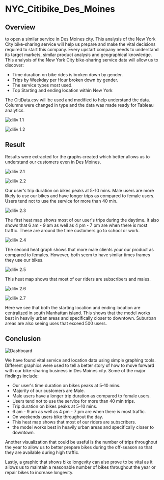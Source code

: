 # NYC_Citibike_Des_Moines

## Overview
to open a similar service in Des Moines city.
This analysis of the New York City bike-sharing service will help us prepare and make the vital decisions required to start this company.
Every upstart company needs to understand its target markets, similar product analysis and geographical knowledge.
This analysis of the New York City bike-sharing service data will allow us to discover:
- Time duration on bike rides is broken down by gender.
- Trips by Weekday per Hour broken down by gender.
- The service types most used.
- Top Starting and ending location within New York

The CitiData.csv will be used and modified to help understand the data. Columns were changed in type and the data was made ready for Tableau analytics.

![diliv 1.1](https://github.com/Iffadanwar/NYC_Citibike_Des_Moines/blob/main/images/diliv%201.1.png)

![diliv 1.2](https://github.com/Iffadanwar/NYC_Citibike_Des_Moines/blob/main/images/diliv%201.2.png)

## Result
Results were extracted for the graphs created which better allows us to understand our customers even in Des Moines.

![diliv 2.1](https://github.com/Iffadanwar/NYC_Citibike_Des_Moines/blob/main/images/diliv%202.1.png)

![diliv 2.2](https://github.com/Iffadanwar/NYC_Citibike_Des_Moines/blob/main/images/diliv%202.2.png)

Our user's trip duration on bikes peaks at 5-10 mins. Male users are more likely to use our bikes and have longer trips as compared to female users. Users tend not to use the service for more than 40 min.

![diliv 2.3](https://github.com/Iffadanwar/NYC_Citibike_Des_Moines/blob/main/images/diliv%202.3.png)

The first heat map shows most of our user's trips during the daytime. It also shows that 6 am - 9 am as well as 4 pm - 7 pm are when there is most traffic. These are around the time customers go to school or work.

![diliv 2.4](https://github.com/Iffadanwar/NYC_Citibike_Des_Moines/blob/main/images/diliv%202.4.png)

The second heat graph shows that more male clients your our product as compared to females. However, both seem to have similar times frames they use our bikes.

![diliv 2.5](https://github.com/Iffadanwar/NYC_Citibike_Des_Moines/blob/main/images/diliv%202.5.png)

This heat map shows that most of our riders are subscribers and males.

![diliv 2.6](https://github.com/Iffadanwar/NYC_Citibike_Des_Moines/blob/main/images/diliv%202.6.png)

![diliv 2.7](https://github.com/Iffadanwar/NYC_Citibike_Des_Moines/blob/main/images/diliv%202.7.png)

Here we see that both the starting location and ending location are centralized in south Manhattan island. This shows that the model works best in heavily urban areas and specifically closer to downtown. Suburban areas are also seeing uses that exceed 500 users.

## Conclusion

![Dashboard](https://github.com/Iffadanwar/NYC_Citibike_Des_Moines/blob/main/images/Dashboard.png)

We have found vital service and location data using simple graphing tools. Different graphics were used to tell a better story of how to move forward with our bike-sharing business in Des Moines city. Some of the major findings include:
- Our user's time duration on bikes peaks at 5-10 mins.
- Majority of our customers are Male.
- Male users have a longer trip duration as compared to female users.
- Users tend not to use the service for more than 40 min trips.
- Trip duration on bikes peaks at 5-10 mins.
- 6 am - 9 am as well as 4 pm - 7 pm are when there is most traffic.
- On weekends users bike throughout the day.
- This heat map shows that most of our riders are subscribers.
- the model works best in heavily urban areas and specifically closer to downtown.

Another visualization that could be useful is the number of trips throughout the year to allow us to better prepare bikes during the off-season so that they are available during high traffic.

Lastly, a graphic that shows bike longevity can also prove to be vital as it allows us to maintain a reasonable number of bikes throughout the year or repair bikes to increase longevity.

